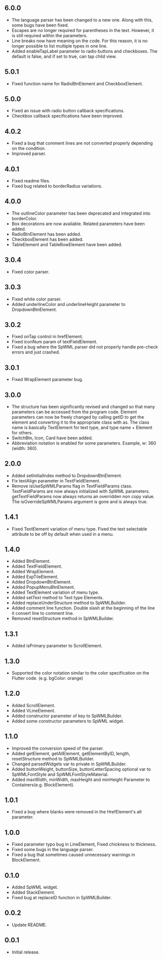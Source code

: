 ## 6.0.0
* The language parser has been changed to a new one. Along with this, some bugs have been fixed.
* Escapes are no longer required for parentheses in the text. However, it is still required within the parameters.
* Line breaks now have meaning on the code. For this reason, it is no longer possible to list multiple types in one line.
* Added enableTapLabel parameter to radio buttons and checkboxes. The default is false, and if set to true, can tap child view.

## 5.0.1
* Fixed function name for RadioBtnElement and CheckboxElement.

## 5.0.0
* Fixed an issue with radio button callback specifications.
* Checkbox callback specifications have been improved.

## 4.0.2
* Fixed a bug that comment lines are not converted properly depending on the condition.
* Improved parser.

## 4.0.1
* Fixed readme files.
* Fixed bug related to borderRadius variations.

## 4.0.0
* The outlineColor parameter has been deprecated and integrated into borderColor.
* Box decorations are now available. Related parameters have been added.
* RadioBtnElement has been added.
* CheckboxElement has been added.
* TableElement and TableRowElement have been added.

## 3.0.4
* Fixed color parser.

## 3.0.3
* Fixed white color parser.
* Added underlineColor and underlineHeight parameter to DropdownBtnElement.

## 3.0.2
* Fixed onTap control in hrefElement.
* Fixed iconNum param of textFieldElement.
* Fixed a bug where the SpWML parser did not properly handle pre-check errors and just crashed.

## 3.0.1
* Fixed WrapElement parameter bug.

## 3.0.0

* The structure has been significantly revised and changed so that many parameters can be accessed from the program code.
  Element parameters can now be freely changed by calling getID to get the element and converting it to the appropriate class with as.
  The class name is basically TextElement for text type, and type name + Element for others.
* SwitchBtn, Icon, Card have been added.
* Abbreviation notation is enabled for some parameters. Example, w: 360 (width: 360).

## 2.0.0

* Added setInitialIndex method to DropdownBtnElement.
* Fix textAlign parameter in TextFieldElement.
* Remove isUseSpWMLParams flag in TextFieldParams class. 
  TextFieldParams are now always initialized with SpWML parameters.
  getTextFieldParams now always returns an overridden non copy value. 
  The isOverrideSpWMLParams argument is gone and is always true.

## 1.4.1

* Fixed TextElement variation of menu type. 
  Fixed the text selectable attribute to be off by default when used in a menu.

## 1.4.0

* Added BtnElement.
* Added TextFieldElement.
* Added WrapElement.
* Added ExpTileElement.
* Added DropdownBtnElement.
* Added PopupMenuBtnElement.
* Added TextElement variation of menu type.
* Added setText method to Text type Elements.
* Added replaceUnderStructure method to SpWMLBuilder.
* Added comment line function. 
  Double slash at the beginning of the line it convert line to comment line.
* Removed resetStructure method in SpWMLBuilder.

## 1.3.1

* Added isPrimary parameter to ScrollElement.

## 1.3.0

* Supported the color notation similar to the color specification
  on the Flutter code. (e.g. bgColor: orange)

## 1.2.0

* Added ScrollElement.
* Added VLineElement.
* Added constructor parameter of key to SpWMLBuilder.
* Added some constructor parameters to SpWML widget. 

## 1.1.0

* Improved the conversion speed of the parser.
* Added getElement, getAllElement, getElementByID, length, resetStructure method to SpWMLBuilder.
* Changed parsedWidgets var to private in SpWMLBuilder.
* Added buttonWeight, buttonSize, buttonLetterSpacing optional var to SpWMLFontStyle and 
  SpWMLFontStyleMaterial.
* Added maxWidth, minWidth, maxHeight and minHeight Parameter to Containers(e.g. BlockElement).

## 1.0.1

* Fixed a bug where blanks were removed in the HrefElement's alt parameter.

## 1.0.0

* Fixed parameter typo bug in LineElement, Fixed chickness to thickness.
* Fixed some bugs in the language parser.
* Fixed a bug that sometimes caused unnecessary warnings in BlockElement.

## 0.1.0

* Added SpWML widget.
* Added StackElement.
* Fixed bug at replaceID function in SpWMLBuilder.

## 0.0.2

* Update README.

## 0.0.1

* Initial release.
